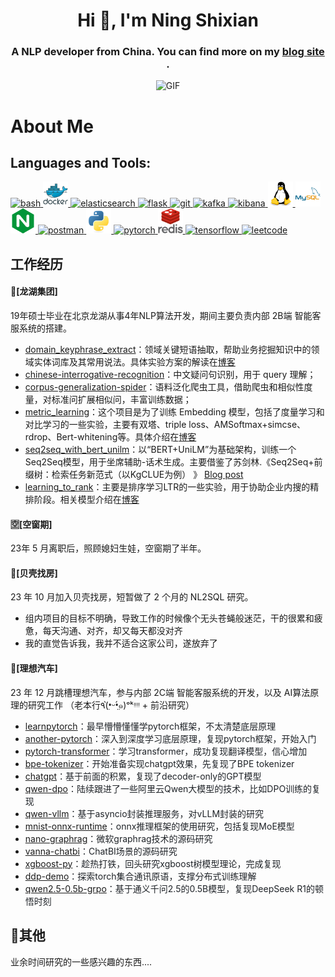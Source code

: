 <h1 align="center">Hi 👋, I'm Ning Shixian</h1>
<h3 align="center">A NLP developer from China. You can find more on my <a href="https://www.yuque.com/ningshixian/" target="_blank" rel="noreferrer"> blog site </a>.</h3>

<div align="center">
  <img alt="GIF" src="https://raw.githubusercontent.com/haoruilee/haoruilee/master/pic/pusheencode.gif" />
</div>

<h1>About Me</h1>

<h2 align="left">Languages and Tools:</h2>
<p align="left"> <a href="https://www.gnu.org/software/bash/" target="_blank" rel="noreferrer"> <img src="https://www.vectorlogo.zone/logos/gnu_bash/gnu_bash-icon.svg" alt="bash" width="40" height="40"/> </a> <a href="https://www.docker.com/" target="_blank" rel="noreferrer"> <img src="https://raw.githubusercontent.com/devicons/devicon/master/icons/docker/docker-original-wordmark.svg" alt="docker" width="40" height="40"/> </a> <a href="https://www.elastic.co" target="_blank" rel="noreferrer"> <img src="https://www.vectorlogo.zone/logos/elastic/elastic-icon.svg" alt="elasticsearch" width="40" height="40"/> </a> <a href="https://flask.palletsprojects.com/" target="_blank" rel="noreferrer"> <img src="https://www.vectorlogo.zone/logos/pocoo_flask/pocoo_flask-icon.svg" alt="flask" width="40" height="40"/> </a> <a href="https://git-scm.com/" target="_blank" rel="noreferrer"> <img src="https://www.vectorlogo.zone/logos/git-scm/git-scm-icon.svg" alt="git" width="40" height="40"/> </a> <a href="https://kafka.apache.org/" target="_blank" rel="noreferrer"> <img src="https://www.vectorlogo.zone/logos/apache_kafka/apache_kafka-icon.svg" alt="kafka" width="40" height="40"/> </a> <a href="https://www.elastic.co/kibana" target="_blank" rel="noreferrer"> <img src="https://www.vectorlogo.zone/logos/elasticco_kibana/elasticco_kibana-icon.svg" alt="kibana" width="40" height="40"/> </a> <a href="https://www.linux.org/" target="_blank" rel="noreferrer"> <img src="https://raw.githubusercontent.com/devicons/devicon/master/icons/linux/linux-original.svg" alt="linux" width="40" height="40"/> </a> <a href="https://www.mysql.com/" target="_blank" rel="noreferrer"> <img src="https://raw.githubusercontent.com/devicons/devicon/master/icons/mysql/mysql-original-wordmark.svg" alt="mysql" width="40" height="40"/> </a> <a href="https://www.nginx.com" target="_blank" rel="noreferrer"> <img src="https://raw.githubusercontent.com/devicons/devicon/master/icons/nginx/nginx-original.svg" alt="nginx" width="40" height="40"/> </a> <a href="https://postman.com" target="_blank" rel="noreferrer"> <img src="https://www.vectorlogo.zone/logos/getpostman/getpostman-icon.svg" alt="postman" width="40" height="40"/> </a> <a href="https://www.python.org" target="_blank" rel="noreferrer"> <img src="https://raw.githubusercontent.com/devicons/devicon/master/icons/python/python-original.svg" alt="python" width="40" height="40"/> </a> <a href="https://pytorch.org/" target="_blank" rel="noreferrer"> <img src="https://www.vectorlogo.zone/logos/pytorch/pytorch-icon.svg" alt="pytorch" width="40" height="40"/> </a> <a href="https://redis.io" target="_blank" rel="noreferrer"> <img src="https://raw.githubusercontent.com/devicons/devicon/master/icons/redis/redis-original-wordmark.svg" alt="redis" width="40" height="40"/> </a> <a href="https://www.tensorflow.org" target="_blank" rel="noreferrer"> <img src="https://www.vectorlogo.zone/logos/tensorflow/tensorflow-icon.svg" alt="tensorflow" width="40" height="40"/> </a> <a href="https://leetcode.cn/u/focused-nightingale" target="_blank" rel="noreferrer"> <img src="https://raw.githubusercontent.com/rahuldkjain/github-profile-readme-generator/master/src/images/icons/Social/leet-code.svg" alt="leetcode" width="40" height="40"/> </a> </p>

<h2 align="left">工作经历</h2>

<h4 align="left">🐲[龙湖集团]</h4>
19年硕士毕业在北京龙湖从事4年NLP算法开发，期间主要负责内部 2B端 智能客服系统的搭建。

+ [domain_keyphrase_extract](https://github.com/ningshixian/domain_keyphrase_extract)：领域关键短语抽取，帮助业务挖掘知识中的领域实体词库及其常用说法。具体实验方案的解读在[博客](https://www.yuque.com/ningshixian/dmdx5i/psdsng?singleDoc#)
+ [chinese-interrogative-recognition](https://github.com/ningshixian/chinese-interrogative-recognition)：中文疑问句识别，用于 query 理解；
+ [corpus-generalization-spider](https://github.com/ningshixian/corpus-generalization-spider)：语料泛化爬虫工具，借助爬虫和相似性度量，对标准问扩展相似问，丰富训练数据；
+ [metric_learning](https://github.com/ningshixian/metric_learning)：这个项目是为了训练 Embedding 模型，包括了度量学习和对比学习的一些实验，主要有双塔、triple loss、AMSoftmax+simcse、rdrop、Bert-whitening等。具体介绍在[博客](https://zhuanlan.zhihu.com/p/434823574)
+ [seq2seq_with_bert_unilm](https://github.com/ningshixian/seq2seq_with_bert_unilm)：以“BERT+UniLM”为基础架构，训练一个Seq2Seq模型，用于坐席辅助-话术生成。主要借鉴了苏剑林.《Seq2Seq+前缀树：检索任务新范式（以KgCLUE为例） 》 [Blog post](https://spaces.ac.cn/archives/8802)
+ [learning_to_rank](https://github.com/ningshixian/learning_to_rank)：主要是排序学习LTR的一些实验，用于协助企业内搜的精排阶段。相关模型介绍在[博客](https://www.yuque.com/ningshixian/kp5efx/zhhpol)

<h4 align="left">🈳[空窗期]</h4>
23年 5 月离职后，照顾媳妇生娃，空窗期了半年。

<h4 align="left">🐚[贝壳找房]</h4>
23 年 10 月加入贝壳找房，短暂做了 2 个月的 NL2SQL 研究。

+ 组内项目的目标不明确，导致工作的时候像个无头苍蝇般迷茫，干的很累和疲惫，每天沟通、对齐，却又每天都没对齐
+ 我的直觉告诉我，我并不适合这家公司，遂放弃了

<h4 align="left">🚗[理想汽车]</h4>
23 年 12 月跳槽理想汽车，参与内部 2C端 智能客服系统的开发，以及 AI算法原理的研究工作
（老本行٩(•̤̀ᵕ•̤́๑)ᵒᵏᵎᵎᵎᵎ + 前沿研究）

+ [learnpytorch](https://github.com/owenliang/learnpytorch)<font style="color:rgb(31, 35, 40);">：最早懵懵懂懂学pytorch框架，不太清楚底层原理</font>
+ [another-pytorch](https://github.com/owenliang/another-pytorch)<font style="color:rgb(31, 35, 40);">：深入到深度学习底层原理，复现pytorch框架，开始入门</font>
+ [pytorch-transformer](https://github.com/owenliang/pytorch-transformer)<font style="color:rgb(31, 35, 40);">：学习transformer，成功复现翻译模型，信心增加</font>
+ [bpe-tokenizer](https://github.com/owenliang/bpe-tokenizer)<font style="color:rgb(31, 35, 40);">：开始准备实现chatgpt效果，先复现了BPE tokenizer</font>
+ [chatgpt](https://github.com/owenliang/chatgpt)<font style="color:rgb(31, 35, 40);">：基于前面的积累，复现了decoder-only的GPT模型</font>
+ [qwen-dpo](https://github.com/owenliang/qwen-dpo)<font style="color:rgb(31, 35, 40);">：陆续跟进了一些阿里云Qwen大模型的技术，比如DPO训练的复现</font>
+ [qwen-vllm](https://github.com/owenliang/qwen-vllm)<font style="color:rgb(31, 35, 40);">：基于asyncio封装推理服务，对vLLM封装的研究</font>
+ [mnist-onnx-runtime](https://github.com/owenliang/mnist-onnx-runtime)<font style="color:rgb(31, 35, 40);">：onnx推理框架的使用研究，包括复现MoE模型</font>
+ [nano-graphrag](https://github.com/owenliang/nano-graphrag)<font style="color:rgb(31, 35, 40);">：微软graphrag技术的源码研究</font>
+ [vanna-chatbi](https://github.com/owenliang/vanna-chatbi)<font style="color:rgb(31, 35, 40);">：ChatBI场景的源码研究</font>
+ [xgboost-py](https://github.com/owenliang/xgboost-py)<font style="color:rgb(31, 35, 40);">：趁热打铁，回头研究xgboost树模型理论，完成复现</font>
+ [ddp-demo](https://github.com/owenliang/ddp-demo)<font style="color:rgb(31, 35, 40);">：探索torch集合通讯原语，支撑分布式训练理解</font>
+ [qwen2.5-0.5b-grpo](https://github.com/owenliang/qwen2.5-0.5b-grpo)<font style="color:rgb(31, 35, 40);">：基于通义千问2.5的0.5B模型，复现DeepSeek R1的顿悟时刻</font>

<h2>🥋其他</h3>
业余时间研究的一些感兴趣的东西....

